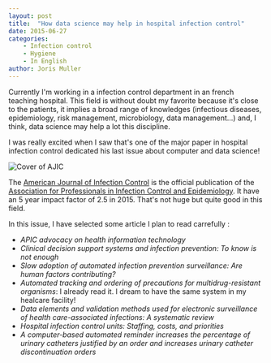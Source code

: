 ```yaml
---
layout: post
title:  "How data science may help in hospital infection control"
date: 2015-06-27
categories: 
    - Infection control
    - Hygiene
    - In English
author: Joris Muller
---
```


Currently I'm working in a infection control department in an french teaching hospital. This field is without doubt my favorite because it's close to the patients, it implies a broad range of knowledges (infectious diseases, epidemiology, risk management, microbiology, data management...) and, I think, data science may help a lot this discipline.

I was really excited when I saw that's one of the major paper in hospital infection control dedicated his last issue about computer and data science!

<img src="/assets/ajic_cover.git" title="Cover of AJIC"  style="display: block; margin: auto;" />

The [American Journal of Infection Control](http://www.journals.elsevier.com/ajic-american-journal-of-infection-control/) is the official publication of the [Association for Professionals in Infection Control and Epidemiology](http://apic.org/). It have an 5 year impact factor of 2.5 in 2015. That's not huge but quite good in this field.

In this issue, I have selected some article I plan to read carrefully :

- *APIC advocacy on health information technology*
- *Clinical decision support systems and infection prevention: To know is not enough*
- *Slow adoption of automated infection prevention surveillance: Are human factors contributing?*
- *Automated tracking and ordering of precautions for multidrug-resistant organisms*: I already read it. I dream to have the same system in my healcare facility!
- *Data elements and validation methods used for electronic surveillance of health care-associated infections: A systematic review*
- *Hospital infection control units: Staffing, costs, and priorities*
- *A computer-based automated reminder increases the percentage of urinary catheters justified by an order and increases urinary catheter discontinuation orders*
